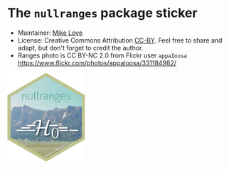 # The `nullranges` package sticker

* Maintainer: [Mike Love](https://github.com/mikelove)
* License: Creative Commons Attribution
[CC-BY](https://creativecommons.org/licenses/by/2.0/). Feel free to
share and adapt, but don't forget to credit the author.
* Ranges photo is CC BY-NC 2.0 from Flickr user `appaIoosa`
<https://www.flickr.com/photos/appaloosa/331184982/>

<img src=nullranges.png height="200">
